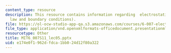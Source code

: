 ```yaml
---
content_type: resource
description: This resource contains information regarding  electrostatics (Gauss's
  law and boundary conditions).
file: https://ol-ocw-studio-app-qa.s3.amazonaws.com/courses/6-007-electromagnetic-energy-from-motors-to-lasers-spring-2011/e174e0f1962dfdca1bb024d12f80a322_MIT6_007S11_lec05.pptx
file_type: application/vnd.openxmlformats-officedocument.presentationml.presentation
resourcetype: Other
title: MIT6_007S11_lec05.pptx
uid: e174e0f1-962d-fdca-1bb0-24d12f80a322
---
```

